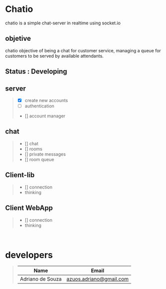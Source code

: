 # Chatio
chatio is a simple chat-server in realtime using socket.io

## **objetive**
chatio objective of being a chat for customer service, managing a queue for customers to be served by available attendants.

## Status : **Developing**

## server
>- [x] create new accounts
>- [ ] authentication
>- [] account manager

## chat
>- [] chat
>- [] rooms
>- [] private messages
>- [] room queue

## Client-lib
>- [] connection
>- thinking

## Client WebApp
>- [] connection
>- thinking

<br>

# developers
>| Name | Email |
>| ---- | ----- |
>| Adriano de Souza | <azuos.adriano@gmail.com> |